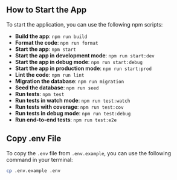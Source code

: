 ## How to Start the App


To start the application, you can use the following npm scripts:

- **Build the app**: `npm run build`
- **Format the code**: `npm run format`
- **Start the app**: `npm start`
- **Start the app in development mode**: `npm run start:dev`
- **Start the app in debug mode**: `npm run start:debug`
- **Start the app in production mode**: `npm run start:prod`
- **Lint the code**: `npm run lint`
- **Migration the database**: `npm run migration`
- **Seed the database**: `npm run seed`
- **Run tests**: `npm test`
- **Run tests in watch mode**: `npm run test:watch`
- **Run tests with coverage**: `npm run test:cov`
- **Run tests in debug mode**: `npm run test:debug`
- **Run end-to-end tests**: `npm run test:e2e`

## Copy .env File

To copy the `.env` file from `.env.example`, you can use the following command in your terminal:

```sh
cp .env.example .env
```